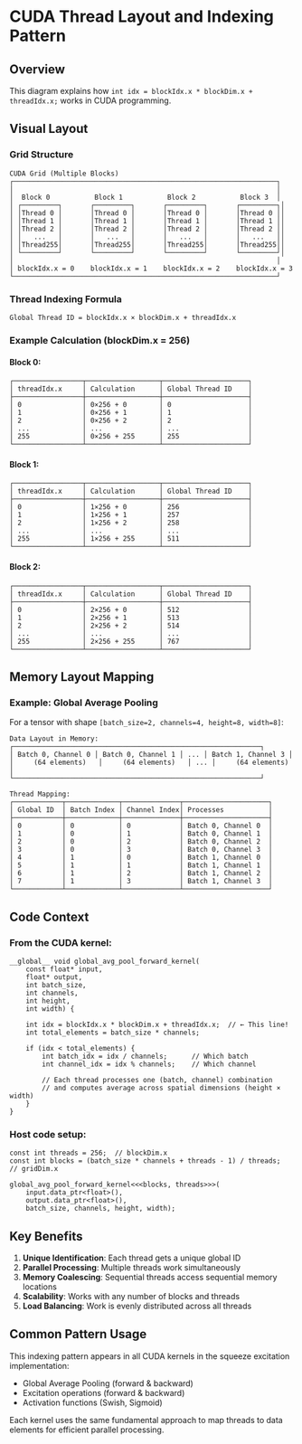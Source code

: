 # CUDA Thread Layout and Indexing Pattern

## Overview
This diagram explains how `int idx = blockIdx.x * blockDim.x + threadIdx.x;` works in CUDA programming.

## Visual Layout

### Grid Structure
```
CUDA Grid (Multiple Blocks)
┌─────────────────────────────────────────────────────────────────┐
│                                                                 │
│  Block 0           Block 1           Block 2           Block 3  │
│ ┌─────────┐       ┌─────────┐       ┌─────────┐       ┌─────────┐│
│ │Thread 0 │       │Thread 0 │       │Thread 0 │       │Thread 0 ││
│ │Thread 1 │       │Thread 1 │       │Thread 1 │       │Thread 1 ││
│ │Thread 2 │       │Thread 2 │       │Thread 2 │       │Thread 2 ││
│ │   ...   │       │   ...   │       │   ...   │       │   ...   ││
│ │Thread255│       │Thread255│       │Thread255│       │Thread255││
│ └─────────┘       └─────────┘       └─────────┘       └─────────┘│
│                                                                 │
│ blockIdx.x = 0    blockIdx.x = 1    blockIdx.x = 2    blockIdx.x = 3
└─────────────────────────────────────────────────────────────────┘
```

### Thread Indexing Formula
```
Global Thread ID = blockIdx.x × blockDim.x + threadIdx.x
```

### Example Calculation (blockDim.x = 256)

#### Block 0:
```
┌─────────────────┬──────────────────┬─────────────────────┐
│ threadIdx.x     │ Calculation      │ Global Thread ID    │
├─────────────────┼──────────────────┼─────────────────────┤
│ 0               │ 0×256 + 0        │ 0                   │
│ 1               │ 0×256 + 1        │ 1                   │
│ 2               │ 0×256 + 2        │ 2                   │
│ ...             │ ...              │ ...                 │
│ 255             │ 0×256 + 255      │ 255                 │
└─────────────────┴──────────────────┴─────────────────────┘
```

#### Block 1:
```
┌─────────────────┬──────────────────┬─────────────────────┐
│ threadIdx.x     │ Calculation      │ Global Thread ID    │
├─────────────────┼──────────────────┼─────────────────────┤
│ 0               │ 1×256 + 0        │ 256                 │
│ 1               │ 1×256 + 1        │ 257                 │
│ 2               │ 1×256 + 2        │ 258                 │
│ ...             │ ...              │ ...                 │
│ 255             │ 1×256 + 255      │ 511                 │
└─────────────────┴──────────────────┴─────────────────────┘
```

#### Block 2:
```
┌─────────────────┬──────────────────┬─────────────────────┐
│ threadIdx.x     │ Calculation      │ Global Thread ID    │
├─────────────────┼──────────────────┼─────────────────────┤
│ 0               │ 2×256 + 0        │ 512                 │
│ 1               │ 2×256 + 1        │ 513                 │
│ 2               │ 2×256 + 2        │ 514                 │
│ ...             │ ...              │ ...                 │
│ 255             │ 2×256 + 255      │ 767                 │
└─────────────────┴──────────────────┴─────────────────────┘
```

## Memory Layout Mapping

### Example: Global Average Pooling
For a tensor with shape `[batch_size=2, channels=4, height=8, width=8]`:

```
Data Layout in Memory:
┌─────────────────────────────────────────────────────────────┐
│ Batch 0, Channel 0 │ Batch 0, Channel 1 │ ... │ Batch 1, Channel 3 │
│     (64 elements)   │     (64 elements)   │ ... │     (64 elements)   │
└─────────────────────────────────────────────────────────────┘

Thread Mapping:
┌────────────┬─────────────┬──────────────┬─────────────────────┐
│ Global ID  │ Batch Index │ Channel Index│ Processes           │
├────────────┼─────────────┼──────────────┼─────────────────────┤
│ 0          │ 0           │ 0            │ Batch 0, Channel 0  │
│ 1          │ 0           │ 1            │ Batch 0, Channel 1  │
│ 2          │ 0           │ 2            │ Batch 0, Channel 2  │
│ 3          │ 0           │ 3            │ Batch 0, Channel 3  │
│ 4          │ 1           │ 0            │ Batch 1, Channel 0  │
│ 5          │ 1           │ 1            │ Batch 1, Channel 1  │
│ 6          │ 1           │ 2            │ Batch 1, Channel 2  │
│ 7          │ 1           │ 3            │ Batch 1, Channel 3  │
└────────────┴─────────────┴──────────────┴─────────────────────┘
```

## Code Context

### From the CUDA kernel:
```cuda
__global__ void global_avg_pool_forward_kernel(
    const float* input,
    float* output,
    int batch_size,
    int channels,
    int height,
    int width) {
    
    int idx = blockIdx.x * blockDim.x + threadIdx.x;  // ← This line!
    int total_elements = batch_size * channels;
    
    if (idx < total_elements) {
        int batch_idx = idx / channels;      // Which batch
        int channel_idx = idx % channels;    // Which channel
        
        // Each thread processes one (batch, channel) combination
        // and computes average across spatial dimensions (height × width)
    }
}
```

### Host code setup:
```cuda
const int threads = 256;  // blockDim.x
const int blocks = (batch_size * channels + threads - 1) / threads;  // gridDim.x

global_avg_pool_forward_kernel<<<blocks, threads>>>(
    input.data_ptr<float>(),
    output.data_ptr<float>(),
    batch_size, channels, height, width);
```

## Key Benefits

1. **Unique Identification**: Each thread gets a unique global ID
2. **Parallel Processing**: Multiple threads work simultaneously
3. **Memory Coalescing**: Sequential threads access sequential memory locations
4. **Scalability**: Works with any number of blocks and threads
5. **Load Balancing**: Work is evenly distributed across all threads

## Common Pattern Usage

This indexing pattern appears in all CUDA kernels in the squeeze excitation implementation:
- Global Average Pooling (forward & backward)
- Excitation operations (forward & backward) 
- Activation functions (Swish, Sigmoid)

Each kernel uses the same fundamental approach to map threads to data elements for efficient parallel processing.
